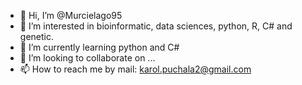 - 👋 Hi, I’m @Murcielago95
- 👀 I’m interested in bioinformatic, data sciences, python, R, C# and genetic.
- 🌱 I’m currently learning python and C#
- 💞️ I’m looking to collaborate on ...
- 📫 How to reach me by mail: karol.puchala2@gmail.com

<!---
Murcielago95/Murcielago95 is a ✨ special ✨ repository because its `README.md` (this file) appears on your GitHub profile.
You can click the Preview link to take a look at your changes.
--->

